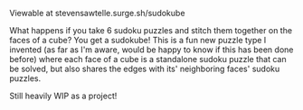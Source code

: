 Viewable at stevensawtelle.surge.sh/sudokube

What happens if you take 6 sudoku puzzles and stitch them together on the faces of a cube? You get a sudokube! This is a fun new puzzle type I invented (as far as I'm aware, would be happy to know if this has been done before) where each face of a cube is a standalone sudoku puzzle that can be solved, but also shares the edges with its' neighboring faces' sudoku puzzles.

Still heavily WIP as a project!